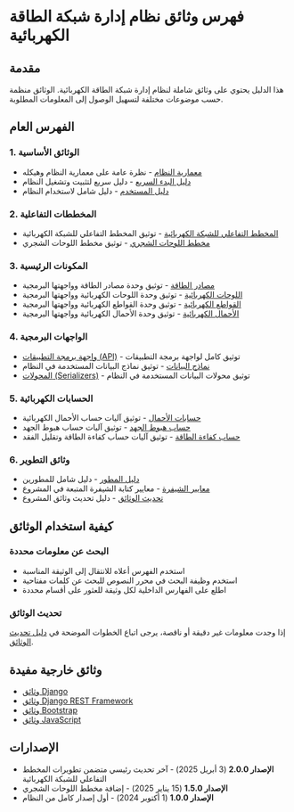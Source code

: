 # فهرس وثائق نظام إدارة شبكة الطاقة الكهربائية

## مقدمة

هذا الدليل يحتوي على وثائق شاملة لنظام إدارة شبكة الطاقة الكهربائية. الوثائق منظمة حسب موضوعات مختلفة لتسهيل الوصول إلى المعلومات المطلوبة.

## الفهرس العام

### 1. الوثائق الأساسية

- [معمارية النظام](./ARCHITECTURE.md) - نظرة عامة على معمارية النظام وهيكله
- [دليل البدء السريع](./QUICK_START.md) - دليل سريع لتثبيت وتشغيل النظام
- [دليل المستخدم](./USER_GUIDE.md) - دليل شامل لاستخدام النظام

### 2. المخططات التفاعلية

- [المخطط التفاعلي للشبكة الكهربائية](./NETWORK_VISUALIZER.md) - توثيق المخطط التفاعلي للشبكة الكهربائية
- [مخطط اللوحات الشجري](./PANEL_TREE_VISUALIZER.md) - توثيق مخطط اللوحات الشجري

### 3. المكونات الرئيسية

- [مصادر الطاقة](./POWER_SOURCES.md) - توثيق وحدة مصادر الطاقة وواجهتها البرمجية
- [اللوحات الكهربائية](./PANELS.md) - توثيق وحدة اللوحات الكهربائية وواجهتها البرمجية
- [القواطع الكهربائية](./CIRCUIT_BREAKERS.md) - توثيق وحدة القواطع الكهربائية وواجهتها البرمجية
- [الأحمال الكهربائية](./LOADS.md) - توثيق وحدة الأحمال الكهربائية وواجهتها البرمجية

### 4. الواجهات البرمجية

- [واجهة برمجة التطبيقات (API)](./API_REFERENCE.md) - توثيق كامل لواجهة برمجة التطبيقات
- [نماذج البيانات](./DATA_MODELS.md) - توثيق نماذج البيانات المستخدمة في النظام
- [المحولات (Serializers)](./SERIALIZERS.md) - توثيق محولات البيانات المستخدمة في النظام

### 5. الحسابات الكهربائية

- [حسابات الأحمال](./LOAD_CALCULATIONS.md) - توثيق آليات حساب الأحمال الكهربائية
- [حساب هبوط الجهد](./VOLTAGE_DROP_CALCULATIONS.md) - توثيق آليات حساب هبوط الجهد
- [حساب كفاءة الطاقة](./ENERGY_EFFICIENCY.md) - توثيق آليات حساب كفاءة الطاقة وتقليل الفقد

### 6. وثائق التطوير

- [دليل المطور](./DEVELOPER_GUIDE.md) - دليل شامل للمطورين
- [معايير الشيفرة](./CODE_STANDARDS.md) - معايير كتابة الشيفرة المتبعة في المشروع
- [تحديث الوثائق](./DOCUMENTATION_GUIDE.md) - دليل تحديث وثائق المشروع

## كيفية استخدام الوثائق

### البحث عن معلومات محددة

- استخدم الفهرس أعلاه للانتقال إلى الوثيقة المناسبة
- استخدم وظيفة البحث في محرر النصوص للبحث عن كلمات مفتاحية
- اطلع على الفهارس الداخلية لكل وثيقة للعثور على أقسام محددة

### تحديث الوثائق

إذا وجدت معلومات غير دقيقة أو ناقصة، يرجى اتباع الخطوات الموضحة في [دليل تحديث الوثائق](./DOCUMENTATION_GUIDE.md).

## وثائق خارجية مفيدة

- [وثائق Django](https://docs.djangoproject.com/)
- [وثائق Django REST Framework](https://www.django-rest-framework.org/)
- [وثائق Bootstrap](https://getbootstrap.com/docs/)
- [وثائق JavaScript](https://developer.mozilla.org/en-US/docs/Web/JavaScript)

## الإصدارات

- **الإصدار 2.0.0** (3 أبريل 2025) - آخر تحديث رئيسي متضمن تطويرات المخطط التفاعلي للشبكة الكهربائية
- **الإصدار 1.5.0** (15 يناير 2025) - إضافة مخطط اللوحات الشجري
- **الإصدار 1.0.0** (1 أكتوبر 2024) - أول إصدار كامل من النظام